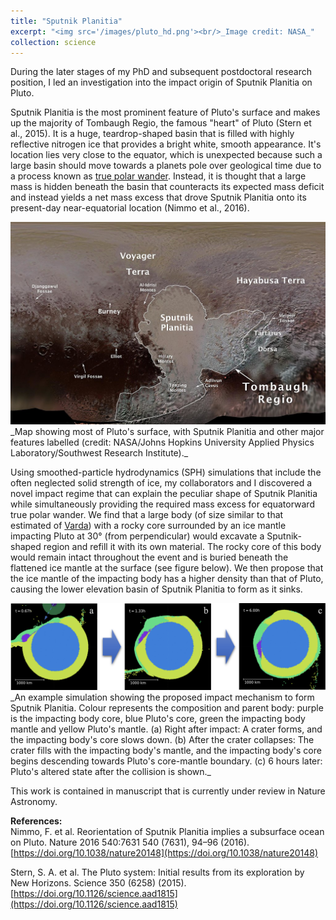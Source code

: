 ```yaml
---
title: "Sputnik Planitia"
excerpt: "<img src='/images/pluto_hd.png'><br/>_Image credit: NASA_"
collection: science
---
```


During the later stages of my PhD and subsequent postdoctoral research position, I led an investigation into the impact origin of Sputnik Planitia on Pluto.

Sputnik Planitia is the most prominent feature of Pluto's surface and makes up the majority of Tombaugh Regio, the famous "heart" of Pluto (Stern et al., 2015). It is a huge, teardrop-shaped basin that is filled with highly reflective nitrogen ice that provides a bright white, smooth appearance. It's location lies very close to the equator, which is unexpected because such a large basin should move towards a planets pole over geological time due to a process known as [true polar wander](https://en.wikipedia.org/wiki/True_polar_wander). Instead, it is thought that a large mass is hidden beneath the basin that counteracts its expected mass deficit and instead yields a net mass excess that drove Sputnik Planitia onto its present-day near-equatorial location (Nimmo et al., 2016).

<img src='/images/label_sputnik.jpeg'>
_Map showing most of Pluto's surface, with Sputnik Planitia and other major features labelled (credit: NASA/Johns Hopkins University Applied Physics Laboratory/Southwest Research Institute)._

Using smoothed-particle hydrodynamics (SPH) simulations that include the often neglected solid strength of ice, my collaborators and I discovered a novel impact regime that can explain the peculiar shape of Sputnik Planitia while simultaneously providing the required mass excess for equatorward true polar wander. We find that a large body (of size similar to that estimated of [Varda](https://en.wikipedia.org/wiki/174567_Varda)) with a rocky core surrounded by an ice mantle impacting Pluto at 30° (from perpendicular) would excavate a Sputnik-shaped region and refill it with its own material. The rocky core of this body would remain intact throughout the event and is buried beneath the flattened ice mantle at the surface (see figure below). We then propose that the ice mantle of the impacting body has a higher density than that of Pluto, causing the lower elevation basin of Sputnik Planitia to form as it sinks.

<img src='/images/splatnik.png'>
_An example simulation showing the proposed impact mechanism to form Sputnik Planitia. Colour represents the composition and parent body: purple is the impacting body core, blue Pluto's core, green the impacting body mantle and yellow Pluto's mantle. (a) Right after impact: A crater forms, and the impacting body's core slows down. (b) After the crater collapses: The crater fills with the impacting body's mantle, and the impacting body's core begins descending towards Pluto's core-mantle boundary. (c) 6 hours later: Pluto's altered state after the collision is shown._

This work is contained in manuscript that is currently under review in Nature Astronomy.

**References:**
<br>
Nimmo, F. et al. Reorientation of Sputnik Planitia implies a subsurface ocean on Pluto. Nature 2016 540:7631 540 (7631), 94–96 (2016). [https://doi.org/10.1038/nature20148](https://doi.org/10.1038/nature20148)

Stern, S. A. et al. The Pluto system: Initial results from its exploration by New Horizons. Science 350 (6258) (2015). [https://doi.org/10.1126/science.aad1815](https://doi.org/10.1126/science.aad1815)
